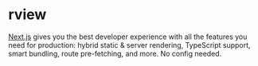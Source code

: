 # rview
[Next.js](https://nextjs.org) gives you the best developer experience with all the features you need for production: hybrid static &amp; server rendering, TypeScript support, smart bundling, route pre-fetching, and more. No config needed.

